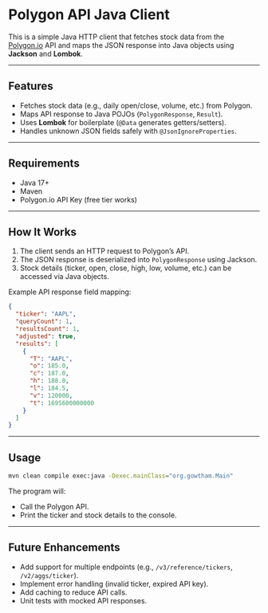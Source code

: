 
# Polygon API Java Client

This is a simple Java HTTP client that fetches stock data from the [Polygon.io](https://polygon.io/) API and maps the JSON response into Java objects using **Jackson** and **Lombok**.

---

## Features

* Fetches stock data (e.g., daily open/close, volume, etc.) from Polygon.
* Maps API response to Java POJOs (`PolygonResponse`, `Result`).
* Uses **Lombok** for boilerplate (`@Data` generates getters/setters).
* Handles unknown JSON fields safely with `@JsonIgnoreProperties`.

---

## Requirements

* Java 17+
* Maven
* Polygon.io API Key (free tier works)

---

## How It Works

1. The client sends an HTTP request to Polygon’s API.
2. The JSON response is deserialized into `PolygonResponse` using Jackson.
3. Stock details (ticker, open, close, high, low, volume, etc.) can be accessed via Java objects.

Example API response field mapping:

```json
{
  "ticker": "AAPL",
  "queryCount": 1,
  "resultsCount": 1,
  "adjusted": true,
  "results": [
    {
      "T": "AAPL",
      "o": 185.0,
      "c": 187.0,
      "h": 188.0,
      "l": 184.5,
      "v": 120000,
      "t": 1695600000000
    }
  ]
}
```

---

## Usage

```bash
mvn clean compile exec:java -Dexec.mainClass="org.gowtham.Main"
```

The program will:

* Call the Polygon API.
* Print the ticker and stock details to the console.

---

## Future Enhancements

* Add support for multiple endpoints (e.g., `/v3/reference/tickers`, `/v2/aggs/ticker`).
* Implement error handling (invalid ticker, expired API key).
* Add caching to reduce API calls.
* Unit tests with mocked API responses.


